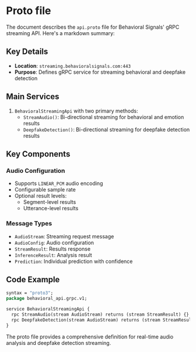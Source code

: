 # Proto file

The document describes the `api.proto` file for Behavioral Signals' gRPC streaming API. Here's a markdown summary:

## Key Details
- **Location**: `streaming.behavioralsignals.com:443`
- **Purpose**: Defines gRPC service for streaming behavioral and deepfake detection

## Main Services
1. `BehavioralStreamingApi` with two primary methods:
   - `StreamAudio()`: Bi-directional streaming for behavioral and emotion results
   - `DeepfakeDetection()`: Bi-directional streaming for deepfake detection results

## Key Components
### Audio Configuration
- Supports `LINEAR_PCM` audio encoding
- Configurable sample rate
- Optional result levels:
  - Segment-level results
  - Utterance-level results

### Message Types
- `AudioStream`: Streaming request message
- `AudioConfig`: Audio configuration
- `StreamResult`: Results response
- `InferenceResult`: Analysis result
- `Prediction`: Individual prediction with confidence

## Code Example
```protobuf
syntax = "proto3";
package behavioral_api.grpc.v1;

service BehavioralStreamingApi {
  rpc StreamAudio(stream AudioStream) returns (stream StreamResult) {}
  rpc DeepfakeDetection(stream AudioStream) returns (stream StreamResult) {}
}
```

The proto file provides a comprehensive definition for real-time audio analysis and deepfake detection streaming.